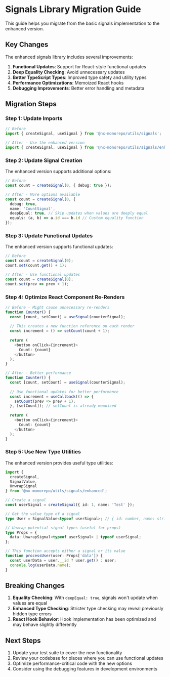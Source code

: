 # Signals Library Migration Guide

This guide helps you migrate from the basic signals implementation to the enhanced version.

## Key Changes

The enhanced signals library includes several improvements:

1. **Functional Updates**: Support for React-style functional updates
2. **Deep Equality Checking**: Avoid unnecessary updates
3. **Better TypeScript Types**: Improved type safety and utility types
4. **Performance Optimizations**: Memoized React hooks
5. **Debugging Improvements**: Better error handling and metadata

## Migration Steps

### Step 1: Update Imports

```typescript
// Before
import { createSignal, useSignal } from '@nx-monorepo/utils/signals';

// After - Use the enhanced version
import { createSignal, useSignal } from '@nx-monorepo/utils/signals/enhanced';
```

### Step 2: Update Signal Creation

The enhanced version supports additional options:

```typescript
// Before
const count = createSignal(0, { debug: true });

// After - More options available
const count = createSignal(0, { 
  debug: true,
  name: 'CountSignal',
  deepEqual: true, // Skip updates when values are deeply equal
  equals: (a, b) => a.id === b.id // Custom equality function
});
```

### Step 3: Update Functional Updates

The enhanced version supports functional updates:

```typescript
// Before
const count = createSignal(0);
count.set(count.get() + 1);

// After - Use functional updates
const count = createSignal(0);
count.set(prev => prev + 1);
```

### Step 4: Optimize React Component Re-Renders

```typescript
// Before - Might cause unnecessary re-renders
function Counter() {
  const [count, setCount] = useSignal(counterSignal);
  
  // This creates a new function reference on each render
  const increment = () => setCount(count + 1);
  
  return (
    <button onClick={increment}>
      Count: {count}
    </button>
  );
}

// After - Better performance
function Counter() {
  const [count, setCount] = useSignal(counterSignal);
  
  // Use functional updates for better performance
  const increment = useCallback(() => {
    setCount(prev => prev + 1);
  }, [setCount]); // setCount is already memoized
  
  return (
    <button onClick={increment}>
      Count: {count}
    </button>
  );
}
```

### Step 5: Use New Type Utilities

The enhanced version provides useful type utilities:

```typescript
import { 
  createSignal, 
  SignalValue, 
  UnwrapSignal 
} from '@nx-monorepo/utils/signals/enhanced';

// Create a signal
const userSignal = createSignal({ id: 1, name: 'Test' });

// Get the value type of a signal
type User = SignalValue<typeof userSignal>; // { id: number, name: string }

// Unwrap potential signal types (useful for props)
type Props = {
  data: UnwrapSignal<typeof userSignal> | typeof userSignal;
};

// This function accepts either a signal or its value
function processUser(user: Props['data']) {
  const userData = user.__id ? user.get() : user;
  console.log(userData.name);
}
```

## Breaking Changes

1. **Equality Checking**: With `deepEqual: true`, signals won't update when values are equal
2. **Enhanced Type Checking**: Stricter type checking may reveal previously hidden type errors
3. **React Hook Behavior**: Hook implementation has been optimized and may behave slightly differently

## Next Steps

1. Update your test suite to cover the new functionality
2. Review your codebase for places where you can use functional updates
3. Optimize performance-critical code with the new options
4. Consider using the debugging features in development environments